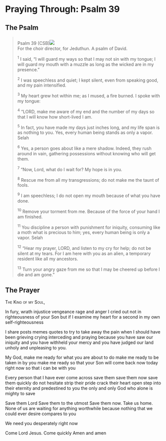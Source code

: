 # Praying Through: Psalm 39

## The Psalm

>Psalm 39 (CSB)<img class="intro-right" style="margin-top:10px" src="/images/art-paris-psalter.jpg">  
><sup></sup> For the choir director, for Jeduthun. A psalm of David. 
>
><sup>1</sup> I said, “I will guard my ways so that I may not sin with my tongue; I will guard my mouth with a muzzle as long as the wicked are in my presence.” 
>
><sup>2</sup> I was speechless and quiet; I kept silent, even from speaking good, and my pain intensified. 
>
><sup>3</sup> My heart grew hot within me; as I mused, a fire burned. I spoke with my tongue: 
>
><sup>4</sup> “LORD, make me aware of my end and the number of my days so that I will know how short-lived I am. 
>
><sup>5</sup> In fact, you have made my days just inches long, and my life span is as nothing to you. Yes, every human being stands as only a vapor. Selah 
>
><sup>6</sup> Yes, a person goes about like a mere shadow. Indeed, they rush around in vain, gathering possessions without knowing who will get them. 
>
><sup>7</sup> “Now, Lord, what do I wait for? My hope is in you. 
>
><sup>8</sup> Rescue me from all my transgressions; do not make me the taunt of fools. 
>
><sup>9</sup> I am speechless; I do not open my mouth because of what you have done. 
>
><sup>10</sup> Remove your torment from me. Because of the force of your hand I am finished. 
>
><sup>11</sup> You discipline a person with punishment for iniquity, consuming like a moth what is precious to him; yes, every human being is only a vapor. Selah 
>
><sup>12</sup> “Hear my prayer, LORD, and listen to my cry for help; do not be silent at my tears. For I am here with you as an alien, a temporary resident like all my ancestors. 
>
><sup>13</sup> Turn your angry gaze from me so that I may be cheered up before I die and am gone.”

## The Prayer

<div style="font-variant: small-caps;">
The King of my Soul,
</div>


In fury,
  wrath
  injustice
  vengeance
  rage
  and anger
  I cried out
  not in righteousness of your Son
  but if I examine my heart for a second
  in my own self-righteousness

I share
  posts
  memes
  quotes
  to try to take away the pain
  when I should have been grieving
  crying
  interceding
  and praying
  because you have saw our iniquity
  and you have withheld your mercy
  and you have judged our land
  unholy and unpleasing
  to you.

My God,
  make me ready
  for what you are about to do
  make me ready
  to be taken in by you
  make me ready
  so that your Son will come back
  now
  today
  right now
  so that i can be with you

Every person
  that I have ever come across
  save them
  save them now
  save them quickly
  do not hesitate
  strip their pride
  crack their heart open
  step into their eternity
  and predestined to you
  the only and only God
  who alone is mighty to save

Save them Lord
  Save them to the utmost
  Save them now.
  Take us home.
  None of us are waiting for anything worthwhile
  because nothing that we could ever desire
  compares to you

We need you
  desperately
  right now

Come Lord Jesus.
  Come quickly
  Amen and amen
